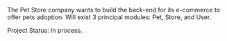 The Pet Store company wants to build the back-end for its e-commerce to offer pets adoption. Will exist 3 principal modules: Pet, Store, and User.

Project Status: In process.
